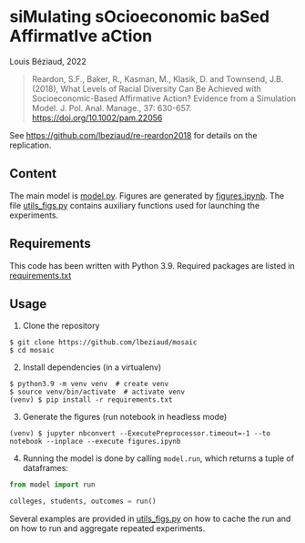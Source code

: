# siMulating sOcioeconomic baSed AffirmatIve aCtion

Louis Béziaud, 2022

> Reardon, S.F., Baker, R., Kasman, M., Klasik, D. and Townsend, J.B. (2018), What Levels of Racial Diversity Can Be Achieved with Socioeconomic-Based Affirmative Action? Evidence from a Simulation Model. J. Pol. Anal. Manage., 37: 630-657. https://doi.org/10.1002/pam.22056

See https://github.com/lbeziaud/re-reardon2018 for details on the replication.

## Content

The main model is [model.py](model.py). Figures are generated by [figures.ipynb](figures.ipynb). The file [utils_figs.py](utils_figs.py) contains auxiliary functions used for launching the experiments. 

## Requirements

This code has been written with Python 3.9. Required packages are listed in [requirements.txt](requirements.txt)

## Usage

1. Clone the repository

```console
$ git clone https://github.com/lbeziaud/mosaic
$ cd mosaic
```

2. Install dependencies (in a virtualenv)

```console
$ python3.9 -m venv venv  # create venv
$ source venv/bin/activate  # activate venv
(venv) $ pip install -r requirements.txt
```

3. Generate the figures (run notebook in headless mode)

```console
(venv) $ jupyter nbconvert --ExecutePreprocessor.timeout=-1 --to notebook --inplace --execute figures.ipynb
```

4. Running the model is done by calling `model.run`, which returns a tuple of dataframes:

```python
from model import run

colleges, students, outcomes = run()
```

Several examples are provided in [utils_figs.py](utils_figs.py) on how to cache the run and on how to run and aggregate repeated experiments.
